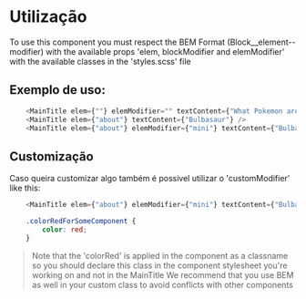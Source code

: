 # Utilização
To use this component you must respect the BEM Format (Block__element--modifier) with the available props 'elem, blockModifier and elemModifier' with the available classes in the 'styles.scss' file

## Exemplo de uso:

```javascript
    <MainTitle elem={""} elemModifier="" textContent={"What Pokemon are you looking for?"}/>
    <MainTitle elem={"about"} textContent={"Bulbasaur"} />
    <MainTitle elem={"about"} elemModifier={"mini"} textContent={"Bulbasaur"} />
```

## Customização

Caso queira customizar algo também é possivel utilizar o 'customModifier' like this:

```javascript
    <MainTitle elem={"about"} elemModifier={"mini"} textContent={"Bulbasaur"} customStyle={'ColorRedForSomeComponent'} />
```
```scss
    .colorRedForSomeComponent {
        color: red;
    }
```

> Note that the 'colorRed' is applied in the component as a classname so you should declare this class in the component stylesheet you're working on and not in the MainTitle
> We recommend that you use BEM as well in your custom class to avoid conflicts with other components